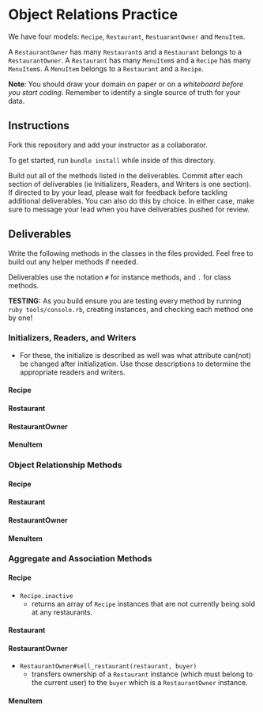 # Object Relations Practice

We have four models: `Recipe`, `Restaurant`, `RestuarantOwner` and `MenuItem`. 

A `RestaurantOwner` has many `Restaurant`s and a `Restaurant` belongs to a `RestaurantOwner`. A `Restaurant` has many `MenuItem`s and a `Recipe` has many `MenuItem`s. A `MenuItem` belongs to a `Restaurant` and a `Recipe`. 

**Note**: You should draw your domain on paper or on a *whiteboard before you start coding*. Remember to identify a single source of truth for your data.

## Instructions

Fork this repository and add your instructor as a collaborator.

To get started, run `bundle install` while inside of this directory.

Build out all of the methods listed in the deliverables. Commit after each section of deliverables (ie Initializers, Readers, and Writers is one section). If directed to by your lead, please wait for feedback before tackling additional deliverables. You can also do this by choice. In either case, make sure to message your lead when you have deliverables pushed for review. 

## Deliverables

Write the following methods in the classes in the files provided. Feel free to build out any helper methods if needed.

Deliverables use the notation `#` for instance methods, and `.` for class methods.

**TESTING:** As you build ensure you are testing every method by running `ruby tools/console.rb`, creating instances, and checking each method one by one! 

### Initializers, Readers, and Writers
- For these, the initialize is described as well was what attribute can(not) be changed after initialization. Use those descriptions to determine the appropriate readers and writers.


#### Recipe
<!-- - `Recipe#initialize(name, description)`
  - A recipe should be initialized with a `name` (string) and a `description` (string).
  - The name **cannot** be changed after the recipe is initialized.
  - The description can be changed after the recipe is initialized.
  - Both name and description are readable
- `Recipe.all`
  - Returns an array of all recipe instances that have been created. -->

#### Restaurant
<!-- - `Restaurant#initialize(owner, name, star_rating)`
  - A restaurant should be initialized with a `RestaurantOwner` instance, a `name` (string) and a `star_rating` (integer).
  - The name and star_rating can be changed after the restaurant is initialized.
  - Both name and star_rating are readable. -->
<!-- - `Restaurant.all`
  - Returns an array of all restaurant instances that have been created. -->

#### RestaurantOwner
<!-- - `RestaurantOwner#initialize(name, age)`
  - A restaurant_owner should be initialized with a `name` (string) and an `age` (integer).
  - The name and age can be changed after the restaurant_owner is initialized.
  - Both name and age are readable.
- `RestaurantOwner.all`
  - Returns an array of all restaurant_owner instances that have been created. -->

#### MenuItem
<!-- - `MenuItem#initialize(restaurant, recipe, price)`
  - A menu_item should be initialized with a `Restaurant` instance, a `Recipe` instance and a `price` (float).
  - The price can be changed after the menu_item is initialized.
- `MenuItem.all`
  - Returns an array of all menu_item instances that have been created. -->



### Object Relationship Methods

#### Recipe
<!-- - `Recipe#menu_items`
  - returns an array of all the `MenuItem` instances for the `Recipe`. -->
<!-- - `Recipe#restaurants`
  - returns an array of all the `Restaurant` instances that have the `Recipe` on their menu. -->

#### Restaurant
<!-- - `Restaurant#menu_items`
  - returns an array of all the `MenuItem` instances for the `Restaurant`. -->
<!-- - `Restaurant#owner`
  - returns the `RestaurantOwner` instance associated with the `Restaurant` instance -->
<!-- - `Restaurant#recipes`
  - returns an array of all the `Recipe` instances that are on this `Restaurant`s menu. -->

#### RestaurantOwner
<!-- - `RestaurantOwner#restaurants`
  - returns an array of `Restaurant` instances associated with the `RestaurantOwner` instance. -->
<!-- - `RestaurantOwner#menu_items`
  - returns an array of `MenuItem` instances associated with any of the `RestaurantOwner`s `Restaurant` instances. -->

#### MenuItem
<!-- - `MenuItem#recipe`
  - returns the `Recipe` instance associated with the `MenuItem` instance -->
<!-- - `MenuItem#restaurant`
  - returns the `Restaurant` instance associated with the `MenuItem` instance -->
<!-- - `MenuItem#owner`
  - returns the `Owner` instance associated with the `MenuItem` instance -->



### Aggregate and Association Methods

#### Recipe
<!-- - `Recipe#average_price`
    - returns the average price (integer) for all `MenuItem` instances of this `Recipe` instance.  -->
<!-- - `Recipe#highest_price`
  - returns the highest price (integer) for all `MenuItem` instances of this `Recipe` instance.  -->
<!-- - `Recipe#cheapest_restaurant`
  - returns the `Restaurant` instance where this `Recipe` instance is the cheapest.  -->
- `Recipe.inactive`
  - returns an array of `Recipe` instances that are not currently being sold at any restaurants.

#### Restaurant
<!-- - `Restaurant#has_dish?(recipe)`
    - returns `true` if the dish is on the menu at the given restaurant and `false` if it is not.  -->
<!-- - `Restaurant.highest_rated`
    - returns the highest rated `Restaurant` instance. -->

#### RestaurantOwner
<!-- - `RestaurantOwner.average_age`
  - returns the average age of all the `RestaurantOwner`s -->
- `RestaurantOwner#sell_restaurant(restaurant, buyer)`
  - transfers ownership of a `Restaurant` instance (which must belong to the current user) to the `buyer` which is a `RestaurantOwner` instance. 

#### MenuItem
<!-- - `MenuItem.most_expensive_item`
    - returns the most expensive `MenuItem` instance -->



 







